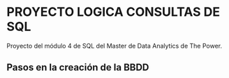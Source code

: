 # PROYECTO LOGICA CONSULTAS DE SQL
Proyecto del módulo 4 de SQL del Master de Data Analytics de The Power.

## Pasos en la creación de la BBDD

